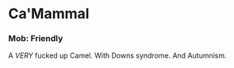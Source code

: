 Ca'Mammal
=========

### Mob: Friendly

A *VERY* fucked up Camel.  With Downs syndrome.  And Autumnism.
